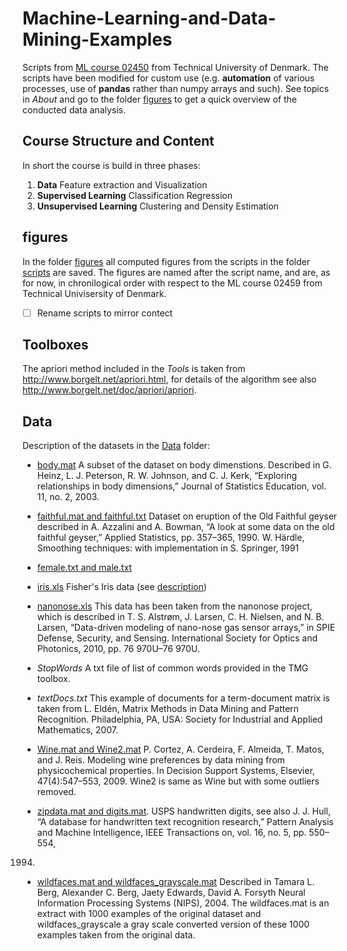 # Machine-Learning-and-Data-Mining-Examples

Scripts from [ML course 02450](https://kurser.dtu.dk/course/02450) from Technical University of Denmark. The scripts have been modified for custom use (e.g. **automation** of various processes, use of **pandas** rather than numpy arrays and such). See topics in *About* and go to the folder [figures](figures) to get a quick overview of the conducted data analysis. 

## Course Structure and Content

In short the course is build in three phases:
1. **Data** Feature extraction and Visualization
2. **Supervised Learning** Classification Regression
3. **Unsupervised Learning** Clustering and Density Estimation

## figures
In the folder [figures](figures) all computed figures from the scripts in the folder [scripts](scripts) are saved. The figures are named after the script name, and are, as for now, in chronilogical order with respect to the ML course 02459 from Technical Univisersity of Denmark. 

- [ ] Rename scripts to mirror contect

## Toolboxes

The apriori method included in the *Tools* is taken from http://www.borgelt.net/apriori.html, for
details of the algorithm see also http://www.borgelt.net/doc/apriori/apriori.

## Data

Description of the datasets in the [Data](Data) folder:

- [body.mat](http://www.sci.usq.edu.au/courses/STA3301/resources/Data/) A subset of the dataset on body dimenstions. Described in 
G. Heinz, L. J. Peterson, R. W. Johnson, and C. J. Kerk, “Exploring relationships in body dimensions,” Journal of Statistics Education, vol. 11, no. 2, 2003.
- [faithful.mat and faithful.txt](https://www.jstor.org/stable/2347385?seq=1) Dataset on eruption of the Old Faithful geyser described in
A. Azzalini and A. Bowman, “A look at some data on the old faithful geyser,” Applied Statistics, pp. 357–365, 1990.
W. Härdle, Smoothing techniques: with implementation in S. Springer, 1991
- [female.txt and male.txt](http://www.cs.cmu.edu/afs/cs/project/ai-repository/ai/areas/nlp/corpora/names/)
- [iris.xls](http://archive.ics.uci.edu/ml/datasets/Iris) Fisher's Iris data (see [description](http://en.wikipedia.org/wiki/Iris_flower_data_set))



- [nanonose.xls](http://www.nanonose.dk) This data has been taken from the nanonose project, which is described in T. S. Alstrøm, J. Larsen, C. H. Nielsen, and N. B. Larsen, “Data-driven modeling of nano-nose gas sensor arrays,” in SPIE Defense, Security, and Sensing. International Society for Optics and Photonics, 2010, pp. 76 970U–76 970U.
- *StopWords* A txt file of list of common words provided in the TMG toolbox.

- *textDocs.txt* This example of documents for a term-document matrix is taken from L. Eldén, Matrix Methods in Data Mining and Pattern Recognition. Philadelphia, PA, USA: Society for Industrial and Applied Mathematics, 2007.

- [Wine.mat and Wine2.mat](http://archive.ics.uci.edu/ml/datasets/Wine+Quality) P. Cortez, A. Cerdeira, F. Almeida, T. Matos, and J. Reis. Modeling wine preferences by data mining from physicochemical properties. In Decision Support Systems, Elsevier, 47(4):547–553, 2009. Wine2 is same as Wine but with some outliers removed.

- [zipdata.mat and digits.mat](http://www.cad.zju.edu.cn/home/dengcai/Data/MLData.html). USPS handwritten digits, see also J. J. Hull, “A database for handwritten text recognition research,” Pattern Analysis and Machine Intelligence, IEEE Transactions on, vol. 16, no. 5, pp. 550–554,
1994.
- [wildfaces.mat and wildfaces_grayscale.mat]( http://tamaraberg.com/faceDataset/) Described in Tamara L. Berg, Alexander C. Berg, Jaety Edwards, David A. Forsyth 
Neural Information Processing Systems (NIPS), 2004. The wildfaces.mat is an extract with 1000 examples of the original dataset and wildfaces_grayscale a gray scale converted version of these 1000 examples taken from the original data.
